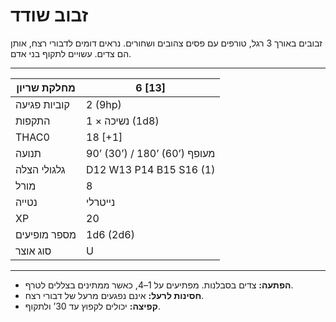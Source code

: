 # זבוב שודד

זבובים באורך 3 רגל, טורפים עם פסים צהובים ושחורים. נראים דומים לדבורי רצח, אותן הם צדים. עשויים לתקוף בני אדם.

------

| מחלקת שריון     | 6 [13]                        |
| ---------------- | ----------------------------- |
| קוביות פגיעה     | 2 (9hp)                       |
| התקפות           | 1 × נשיכה (1d8)               |
| THAC0            | 18 [+1]                       |
| תנועה            | 90’ (30’) / 180’ (60’) מעופף  |
| גלגולי הצלה      | D12 W13 P14 B15 S16 (1)       |
| מורל             | 8                             |
| נטייה            | נייטרלי                       |
| XP               | 20                            |
| מספר מופיעים     | 1d6 (2d6)                     |
| סוג אוצר         | U                             |

------

- **הפתעה:** צדים בסבלנות. מפתיעים על 1–4, כאשר ממתינים בצללים לטרף.
- **חסינות לרעל:** אינם נפגעים מרעל של דבורי רצח.
- **קפיצה:** יכולים לקפוץ עד 30’ ולתקוף.